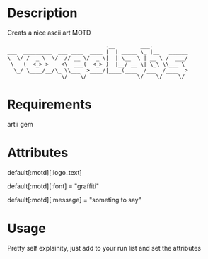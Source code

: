Description
===========
Creats a nice ascii art MOTD

                                   .__        ___.
    ___  _________  ___ ____  ____ |  | _____ \_ |__   ______
    \  \/ /  _ \  \/  // __ \/  _ \|  | \__  \ | __ \ /  ___/
     \   (  <_> >    <\  ___(  <_> )  |__/ __ \| \_\ \\___ \
      \_/ \____/__/\_ \\___  >____/|____(____  /___  /____  >
                     \/    \/                \/    \/     \/

Requirements
============

artii gem

Attributes
==========

default[:motd][:logo_text]

default[:motd][:font] = "graffiti"

default[:motd][:message] = "someting to say"


Usage
=====

Pretty self explainity, just add to your run list and set the attributes
